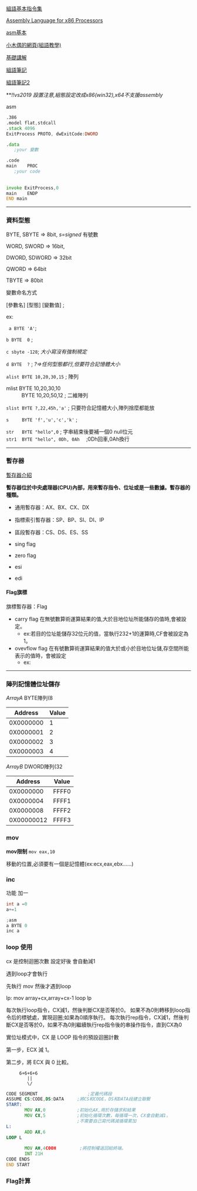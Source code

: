 [組語基本指令集](https://zh.wikibooks.org/wiki/X86%E7%B5%84%E5%90%88%E8%AA%9E%E8%A8%80/%E5%9F%BA%E6%9C%AC%E6%8C%87%E4%BB%A4%E9%9B%86)

[Assembly Language for x86 Processors](http://www.asmirvine.com/)

[asm基本](https://chucs.github.io/asm-x86-tutorial/)

[小木偶的網頁(組語教學)](https://wanker742126.neocities.org/)

[基礎講解](https://blog.xuite.net/asd.wang/alog/269346)

[組語筆記](http://www2.csie.ntnu.edu.tw/~u99256/csie_share_files/Assembly_Languag/SS.pdf)

[組語筆記2](http://www2.csie.ntnu.edu.tw/~u99256/csie_share_files/Assembly_Languag/Assembly%20Languag%20Note.pdf)

***!!*vs2019 設置注意,組態設定改成x86(win32),x64不支援assembly**

asm 
```asm
.386
.model flat,stdcall
.stack 4096
ExitProcess PROTO, dwExitCode:DWORD

.data
   ;your 變數

.code
main    PROC
   ;your code
    
    
invoke ExitProcess,0
main    ENDP
END main
```
-----


### 資料型態

BYTE,  SBYTE       => 8bit,  *s=signed* 有號數

WORD,  SWORD       => 16bit, 

DWORD, SDWORD      => 32bit

QWORD              => 64bit

TBYTE              => 80bit

變數命名方式

[參數名] [型態] [變數值] ;

ex:

``` a BYTE 'A'```;

`b BYTE  0` ;

`c sbyte -128`; *大小寫沒有強制規定*  

`d BYTE  ?` ;  *?=>任何型態都行,但要符合記憶體大小*

`alist BYTE 10,20,30,15`     ; 陣列

mlist BYTE 10,20,30,10<br>
　　　BYTE 10,20,50,12     ; 二維陣列

`slist BYTE ?,22,45h,'a'`    ; 只要符合記憶體大小,陣列捨麼都能放

`s     BYTE 'f','u','c','k'` ; 

`str   BYTE "hello",0` ; 字串結束後要補一個0 null位元
<br>
`str1  BYTE "hello", 0Dh, 0Ah` 　;0Dh回車,0Ah換行

------



### 暫存器
[暫存器介紹](http://it-easy.tw/masm-class-1/2/)

**暫存器位於中央處理器(CPU)內部，用來暫存指令、位址或是一些數據。暫存器的種類。**

- 通用暫存器：AX、BX、CX、DX
- 指標索引暫存器：SP、BP、SI、DI、IP
- 區段暫存器：CS、DS、ES、SS
 
- sing flag
- zero flag
- esi
- edi

#### Flag旗標
旗標暫存器：Flag

- carry flag
  在無號數算術運算結果的值,大於目地位址所能儲存的值時,會被設定。
   - ex:若目的位址能儲存32位元的值，當執行232+1的運算時,CF會被設定為1。
- ovevflow flag
  在有號數算術運算結果的值大於或小於目地位址儲,存空間所能表示的值時，會被設定
   - ex:

------

### 陣列記憶體位址儲存

*ArrayA*  BYTE陣列(8

| Address   | Value |
| --------- | ----- |
| 0X0000000 | 1     |
| 0X0000001 | 2     |
| 0X0000002 | 3     |
| 0X0000003 | 4     |

*ArrayB*  DWORD陣列(32

| Address    | Value |
| ---------- | ----- |
| 0X0000000  | FFFF0 |
| 0X0000004  | FFFF1 |
| 0X0000008  | FFFF2 |
| 0X00000012 | FFFF3 |



### mov

**mov限制**
```mov eax,10```

移動的位置,必須要有一個是記憶體(ex:ecx,eax,ebx......)


###  inc
功能 加一

```c
int a =0
a+=1
```

```c
;asm
a BYTE 0
inc a
```



### loop 使用

cx 是控制迴圈次數 設定好後 會自動減1 

遇到loop才會執行

先執行 mov
然後才遇到loop

lp:
    mov array+cx,array+cx-1
    loop lp

每次執行loop指令，CX減1，然後判斷CX是否等於0。 如果不為0則轉移到loop指令后的標號處，實現迴圈;如果為0順序執行。
每次執行rep指令，CX減1，然後判斷CX是否等於0，如果不為0則繼續執行rep指令後的串操作指令，直到CX為0

實位址模式中，CX 是 LOOP 指令的預設迴圈計數

第一步，ECX 減 1。

第二步，將 ECX 與 0 比較。

         6+6+6+6
            ||
            \/
```asm
CODE SEGMENT				   ;定義代碼段
ASSUME CS:CODE,DS:DATA     ;將CS和CODE，DS和DATA段建立聯繫
START: 
       MOV AX,0            ;初始化AX,用於存儲求和結果
       MOV CX,5            ;初始化循環次數，每循環一次，CX會自動減1，
                           ;不需要自己寫代碼減循環累加       
L:
       ADD AX,6
LOOP L
 
       MOV AH,4C00H         ;將控制權返回給終端。
       INT 21H
CODE ENDS
END START
 ```

### Flag計算

